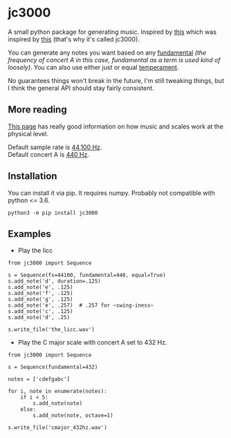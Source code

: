 # jc3000
A small python package for generating music. Inspired by [this](https://walkerart.org/collections/artworks/wind-chime-after-dream) which was inspired by [this](https://en.wikipedia.org/wiki/John_Cage) (that's why it's called jc3000).

You can generate any notes you want based on any [fundamental](https://en.wikipedia.org/wiki/Fundamental_frequency) _(the frequency of concert A in this case, fundamental as a term is used kind of loosely)_. You can also use either just or equal [temperament](https://pages.mtu.edu/~suits/scales.html). 

No guarantees things won't break in the future, I'm still tweaking things, but I think the general API should stay fairly consistent.
## More reading
[This page](https://pages.mtu.edu/~suits/Physicsofmusic.html) has really good information on how music and scales work at the physical level. 

Default sample rate is [44,100 Hz](https://en.wikipedia.org/wiki/44,100_Hz#Origin).  
Default concert A is [440 Hz](https://en.wikipedia.org/wiki/A440_(pitch_standard)).  

## Installation
You can install it via pip. It requires numpy. Probably not compatible with python <= 3.6.  

```
python3 -m pip install jc3000
```

## Examples

* Play the licc
```
from jc3000 import Sequence

s = Sequence(fs=44100, fundamental=440, equal=True)
s.add_note('d', duration=.125)
s.add_note('e', .125)
s.add_note('f', .125)
s.add_note('g', .125)
s.add_note('e', .257)  # .257 for ~swing-iness~
s.add_note('c', .125)
s.add_note('d', .25)

s.write_file('the_licc.wav')
```

* Play the C major scale with concert A set to 432 Hz.
```
from jc3000 import Sequence

s = Sequence(fundamental=432)

notes = ['cdefgabc']

for i, note in enumerate(notes):
    if i < 5:
        s.add_note(note)
    else:
        s.add_note(note, octave=1)
        
s.write_file('cmajor_432hz.wav')
```
